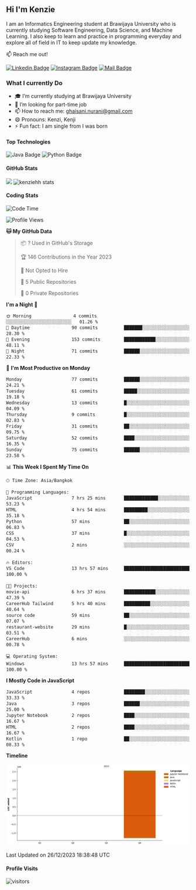 ## Hi I'm Kenzie

I am an Informatics Engineering student at Brawijaya University who is currently studying Software Engineering, Data Science, and Machine Learning. I also keep to learn and practice in programming everyday and explore all of field in IT to keep update my knowledge.

:mailbox: Reach me out!

[![Linkedin Badge](https://img.shields.io/badge/-Kenzie_Taqiyassar-0e76a8?style=flat&labelColor=0e76a8&logo=linkedin&logoColor=white)](https://www.linkedin.com/in/kenzie-taqiyassar-37458b1aa/) 
[![Instagram Badge](https://img.shields.io/badge/-@__kenziehh_-e84393?style=flat&labelColor=e84393&logo=instagram&logoColor=white)](https://www.instagram.com/_kenziehh/) 
[![Mail Badge](https://img.shields.io/badge/-ghaisani.nurani-c0392b?style=flat&labelColor=c0392b&logo=gmail&logoColor=white)](mailto:ghaisani.nurani@gmail.com)

### What I currently Do

- 🎓 I’m currently studying at Brawijaya University
- 💼 I’m looking for part-time job
- 📫 How to reach me: ghaisani.nurani@gmail.com
- 😄 Pronouns: Kenzi, Kenji
- ⚡ Fun fact: I am single from I was born

#### Top Technologies
![Java Badge](https://img.shields.io/badge/Java-%23FF0000?style=for-the-badge&logo=coffee&logoColor=white&labelColor=red)
![Python Badge](https://img.shields.io/badge/Python-%230492C2?style=for-the-badge&logo=python&labelColor=black)

#### GitHub Stats
<img src="https://github-readme-stats.vercel.app/api?username=kenziehh"/>
<img src="https://github-readme-stats-xi-nine-74.vercel.app/api/top-langs/?username=kenziehh&hide_border=false&include_all_commits=true&count_private=true&layout=compact" alt="kenziehh stats"/>


#### Coding Stats
<!--START_SECTION:waka-->
![Code Time](http://img.shields.io/badge/Code%20Time-26%20hrs%2014%20mins-blue)

![Profile Views](http://img.shields.io/badge/Profile%20Views-161-blue)

**🐱 My GitHub Data** 

> 📦 ? Used in GitHub's Storage 
 > 
> 🏆 146 Contributions in the Year 2023
 > 
> 🚫 Not Opted to Hire
 > 
> 📜 5 Public Repositories 
 > 
> 🔑 0 Private Repositories 
 > 
**I'm a Night 🦉** 

```text
🌞 Morning                4 commits           ░░░░░░░░░░░░░░░░░░░░░░░░░   01.26 % 
🌆 Daytime                90 commits          ███████░░░░░░░░░░░░░░░░░░   28.30 % 
🌃 Evening                153 commits         ████████████░░░░░░░░░░░░░   48.11 % 
🌙 Night                  71 commits          ██████░░░░░░░░░░░░░░░░░░░   22.33 % 
```
📅 **I'm Most Productive on Monday** 

```text
Monday                   77 commits          ██████░░░░░░░░░░░░░░░░░░░   24.21 % 
Tuesday                  61 commits          █████░░░░░░░░░░░░░░░░░░░░   19.18 % 
Wednesday                13 commits          █░░░░░░░░░░░░░░░░░░░░░░░░   04.09 % 
Thursday                 9 commits           █░░░░░░░░░░░░░░░░░░░░░░░░   02.83 % 
Friday                   31 commits          ██░░░░░░░░░░░░░░░░░░░░░░░   09.75 % 
Saturday                 52 commits          ████░░░░░░░░░░░░░░░░░░░░░   16.35 % 
Sunday                   75 commits          ██████░░░░░░░░░░░░░░░░░░░   23.58 % 
```


📊 **This Week I Spent My Time On** 

```text
🕑︎ Time Zone: Asia/Bangkok

💬 Programming Languages: 
JavaScript               7 hrs 25 mins       █████████████░░░░░░░░░░░░   53.23 % 
HTML                     4 hrs 54 mins       █████████░░░░░░░░░░░░░░░░   35.18 % 
Python                   57 mins             ██░░░░░░░░░░░░░░░░░░░░░░░   06.83 % 
CSS                      37 mins             █░░░░░░░░░░░░░░░░░░░░░░░░   04.53 % 
CSV                      2 mins              ░░░░░░░░░░░░░░░░░░░░░░░░░   00.24 % 

🔥 Editors: 
VS Code                  13 hrs 57 mins      █████████████████████████   100.00 % 

🐱‍💻 Projects: 
movie-api                6 hrs 37 mins       ████████████░░░░░░░░░░░░░   47.39 % 
CareerHub Tailwind       5 hrs 40 mins       ██████████░░░░░░░░░░░░░░░   40.64 % 
source code              59 mins             ██░░░░░░░░░░░░░░░░░░░░░░░   07.07 % 
restaurant-website       29 mins             █░░░░░░░░░░░░░░░░░░░░░░░░   03.51 % 
CareerHub                6 mins              ░░░░░░░░░░░░░░░░░░░░░░░░░   00.78 % 

💻 Operating System: 
Windows                  13 hrs 57 mins      █████████████████████████   100.00 % 
```

**I Mostly Code in JavaScript** 

```text
JavaScript               4 repos             ████████░░░░░░░░░░░░░░░░░   33.33 % 
Java                     3 repos             ██████░░░░░░░░░░░░░░░░░░░   25.00 % 
Jupyter Notebook         2 repos             ████░░░░░░░░░░░░░░░░░░░░░   16.67 % 
HTML                     2 repos             ████░░░░░░░░░░░░░░░░░░░░░   16.67 % 
Kotlin                   1 repo              ██░░░░░░░░░░░░░░░░░░░░░░░   08.33 % 
```



**Timeline**

![Lines of Code chart](https://raw.githubusercontent.com/kenziehh/kenziehh/master/assets/bar_graph.png)


 Last Updated on 26/12/2023 18:38:48 UTC
<!--END_SECTION:waka-->


#### Profile Visits

![visitors](https://visitor-badge.glitch.me/badge?page_id=kenziehh.kenziehh)





